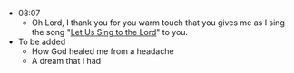 - 08:07
	- Oh Lord, I thank you for you warm touch that you gives me as I sing the song "[Let Us Sing to the Lord](https://www.youtube.com/watch?v=4C2AYSFLsgI)" to you.
- To be added
	- How God healed me from a headache
	- A dream that I had